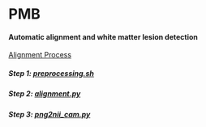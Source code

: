 # PMB

#### Automatic alignment and white matter lesion detection

[Alignment Process](https://github.com/jinghangli98/PMB/blob/main/PMB_alignmentProcess.pdf)

##### Step 1: [preprocessing.sh](https://github.com/jinghangli98/PMB/blob/main/preprocessing.sh)
##### Step 2: [alignment.py](https://github.com/jinghangli98/PMB/blob/main/alignment.py)
##### Step 3: [png2nii_cam.py](https://github.com/jinghangli98/PMB/blob/main/png2nii_cam.py)
